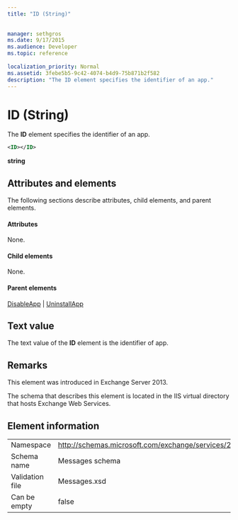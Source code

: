 ```yaml
---
title: "ID (String)"
 
 
manager: sethgros
ms.date: 9/17/2015
ms.audience: Developer
ms.topic: reference
 
localization_priority: Normal
ms.assetid: 3febe5b5-9c42-4074-b4d9-75b871b2f582
description: "The ID element specifies the identifier of an app."
---
```


# ID (String)

The **ID** element specifies the identifier of an app. 
  
```XML
<ID></ID>
```

 **string**
## Attributes and elements

The following sections describe attributes, child elements, and parent elements.
  
#### Attributes

None.
  
#### Child elements

None.
  
#### Parent elements

[DisableApp](disableapp.md) | [UninstallApp](uninstallapp.md)
  
## Text value

The text value of the **ID** element is the identifier of app. 
  
## Remarks

This element was introduced in Exchange Server 2013.
  
The schema that describes this element is located in the IIS virtual directory that hosts Exchange Web Services.
  
## Element information

|||
|:-----|:-----|
|Namespace  <br/> |http://schemas.microsoft.com/exchange/services/2006/messages  <br/> |
|Schema name  <br/> |Messages schema  <br/> |
|Validation file  <br/> |Messages.xsd  <br/> |
|Can be empty  <br/> |false  <br/> |
   

